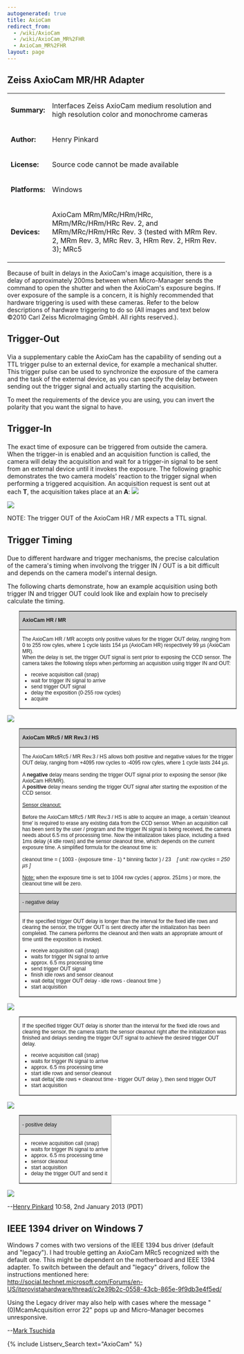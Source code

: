 ```yaml
---
autogenerated: true
title: AxioCam
redirect_from:
  - /wiki/AxioCam
  - /wiki/AxioCam_MR%2FHR
  - AxioCam_MR%2FHR
layout: page
---
```


## Zeiss AxioCam MR/HR Adapter

<table>
<tr>
<td markdown="1">

**Summary:**

</td>
<td markdown="1">

Interfaces Zeiss AxioCam medium resolution and high resolution color and
monochrome cameras

</td>
</tr>
<tr>
<td markdown="1">

**Author:**

</td>
<td markdown="1">

Henry Pinkard

</td>
</tr>
<tr>
<td markdown="1">

**License:**

</td>
<td markdown="1">

Source code cannot be made available

</td>
</tr>
<tr>
<td markdown="1">

**Platforms:**

</td>
<td markdown="1">

Windows

</td>
</tr>
<tr>
<td markdown="1">

**Devices:**

</td>
<td markdown="1">

AxioCam MRm/MRc/HRm/HRc, MRm/MRc/HRm/HRc Rev. 2, and MRm/MRc/HRm/HRc
Rev. 3 (tested with MRm Rev. 2, MRm Rev. 3, MRc Rev. 3, HRm Rev. 2, HRm
Rev. 3); MRc5

</td>
</tr>
</table>

Because of built in delays in the AxioCam's image acquisition, there is
a delay of approximately 200ms between when Micro-Manager sends the
command to open the shutter and when the AxioCam's exposure begins. If
over exposure of the sample is a concern, it is highly recommended that
hardware triggering is used with these cameras. Refer to the below
descriptions of hardware triggering to do so (All images and text below
©2010 Carl Zeiss MicroImaging GmbH. All rights reserved.).

<h2>

Trigger-Out

</h2>

Via a supplementary cable the AxioCam has the capability of sending out
a TTL trigger pulse to an external device, for example a mechanical
shutter. This trigger pulse can be used to synchronize the exposure of
the camera and the task of the external device, as you can specify the
delay between sending out the trigger signal and actually starting the
acquisition.

To meet the requirements of the device you are using, you can invert the
polarity that you want the signal to have.

<h2>

**Trigger-In**

</h2>

The exact time of exposure can be triggered from outside the camera.
When the trigger-in is enabled and an acquisition function is called,
the camera will delay the acquisition and wait for a trigger-in signal
to be sent from an external device until it invokes the exposure. The
following graphic demonstrates the two camera models' reaction to the
trigger signal when performing a triggered acquisition. An acquisition
request is sent out at each **T**, the acquisition takes place at an
**A**: ![](/media/AxioCamFig1a.png)

![](/media/AxioCamFig1b.png)

NOTE: The trigger OUT of the AxioCam HR / MR expects a TTL signal.

<h2>

Trigger Timing

</h2>

Due to different hardware and trigger mechanisms, the precise
calculation of the camera's timing when involvong the trigger IN / OUT
is a bit difficult and depends on the camera model's internal design.

The following charts demonstrate, how an example acquisition using both
trigger IN and trigger OUT could look like and explain how to precisely
calculate the timing.

<table border=1 bordercolor=#999999 cellpadding=5 cellspacing=0
       style='margin:10pt 20pt 10pt; font-family:sans-serif; font-size:9pt'>
<tr>
<td markdown="1" bgcolor=#CCCCCC>

<b>AxioCam HR / MR</b>

</td>
</tr>
<tr>
<td markdown="1">

The AxioCam HR / MR accepts only positive values for the trigger OUT
delay, ranging from 0 to 255 row cyles, where 1 cycle lasts 154 µs
(AxioCam HR) respectively 99 µs (AxioCam MR).  
When the delay is set, the trigger OUT signal is sent prior to exposing
the CCD sensor. The camera takes the following steps when performing an
acquisition using trigger IN and OUT:  

-   receive acquisition call (snap)
-   wait for trigger IN signal to arrive
-   send trigger OUT signal
-   delay the exposition (0-255 row cycles)
-   acquire

</td>
</tr>
</table>

![](/media/AxioCamFig2.png)

<table border=1 bordercolor=#999999 cellpadding=5 cellspacing=0
       style='margin:10pt 20pt 10pt; font-family:sans-serif; font-size:9pt'>
<tr>
<td markdown="1" bgcolor=#CCCCCC>

<b>AxioCam MRc5 / MR Rev.3 / HS</b>

</td>
</tr>
<tr>
<td markdown="1">

The AxioCam MRc5 / MR Rev.3 / HS allows both positive and negative
values for the trigger OUT delay, ranging from +4095 row cycles to -4095
row cyles, where 1 cycle lasts 244 µs.  
   
A <b>negative</b> delay means sending the trigger OUT signal prior to
exposing the sensor (like AxioCam HR/MR).  
A <b>positive</b> delay means sending the trigger OUT signal after
starting the exposition of the CCD sensor.  
   
<u>Sensor cleanout:</u>  
   
Before the AxioCam MRc5 / MR Rev.3 / HS is able to acquire an image, a
certain 'cleanout time' is required to erase any existing data from the
CCD sensor. When an acquisition call has been sent by the user / program
and the trigger IN signal is being received, the camera needs about 6.5
ms of processing time. Now the initialization takes place, including a
fixed 1ms delay (4 idle rows) and the sensor cleanout time, which
depends on the current exposure time. A simplified formula for the
cleanout time is:  
   
cleanout time = ( 1003 - (exposure time - 1) \* binning factor ) /
23    <em>\[ unit: row cycles = 250 µs \]</em>  
   
<u>Note:</u> when the exposure time is set to 1004 row cycles ( approx.
251ms ) or more, the cleanout time will be zero.

</td>
</tr>
<tr>
<td markdown="1" bgcolor=#CCCCCC>

\- negative delay  

</tr>
<tr>
<td markdown="1">

If the specified trigger OUT delay is longer than the interval for the
fixed idle rows and clearing the sensor, the trigger OUT is sent
directly after the initialization has been completed. The camera
performs the cleanout and then waits an appropriate amount of time until
the exposition is invoked.  

-   receive acquisition call (snap)
-   waits for trigger IN signal to arrive
-   approx. 6.5 ms processing time
-   send trigger OUT signal
-   finish idle rows and sensor cleanout
-   wait delta( trigger OUT delay - idle rows - cleanout time )
-   start acquisition

</td>
</tr>
</table>

![](/media/AxioCamFig3.png)

<table border=1 bordercolor=#999999 cellpadding=5 cellspacing=0
       style='margin:10pt 20pt 10pt; font-family:sans-serif; font-size:9pt'>
<tr>
<td markdown="1">

If the specified trigger OUT delay is shorter than the interval for the
fixed idle rows and clearing the sensor, the camera starts the sensor
cleanout right after the initialization was finished and delays sending
the trigger OUT signal to achieve the desired trigger OUT delay.  

-   receive acquisition call (snap)
-   waits for trigger IN signal to arrive
-   approx. 6.5 ms processing time
-   start idle rows and sensor cleanout
-   wait delta( idle rows + cleanout time - trigger OUT delay ), then
    send trigger OUT
-   start acquisition

</td>
</tr>
</table>

![](/media/AxioCamFig4.png)

<table border=1 bordercolor=#999999 cellpadding=5 cellspacing=0
       style='margin:10pt 20pt 10pt; font-family:sans-serif; font-size:9pt'>
<tr>
<td markdown="1" bgcolor=#CCCCCC>

\- positive delay

</td>
</tr>
<tr>
<td markdown="1">

-   receive acquisition call (snap)
-   waits for trigger IN signal to arrive
-   approx. 6.5 ms processing time
-   sensor cleanout
-   start acquisition
-   delay the trigger OUT and send it

</td>
</tr>
</table>

![](/media/AxioCamFig5.png)

--[Henry Pinkard](/users/Henry_Pinkard) 10:58, 2nd January 2013
(PDT)

## IEEE 1394 driver on Windows 7

Windows 7 comes with two versions of the IEEE 1394 bus driver (default
and "legacy"). I had trouble getting an AxioCam MRc5 recognized with the
default one. This might be dependent on the motherboard and IEEE 1394
adapter. To switch between the default and "legacy" drivers, follow the
instructions mentioned here:
<http://social.technet.microsoft.com/Forums/en-US/itprovistahardware/thread/c2e39b2c-0558-43cb-865e-9f9db3e4f5ed/>

Using the Legacy driver may also help with cases where the message
"(0)McamAcquisition error 22" pops up and Micro-Manager becomes
unresponsive.

--[Mark Tsuchida](/users/Mark_Tsuchida)

{% include Listserv_Search text="AxioCam" %}

